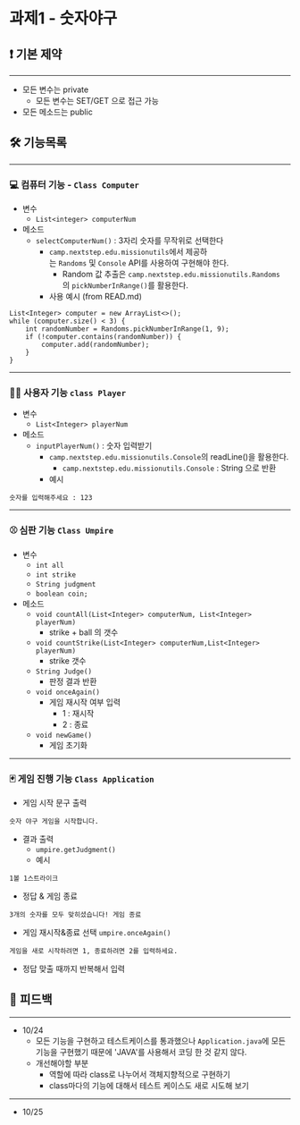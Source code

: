 # 과제1 - 숫자야구

## ❗ 기본 제약

---

- 모든 변수는 private
  - 모든 변수는 SET/GET 으로 접근 가능
- 모든 메소드는 public


## 🛠 기능목록

---

### 💻 컴퓨터 기능 - `Class Computer`
- 변수
  - `List<integer> computerNum`
- 메소드
  - `selectComputerNum()` : 3자리 숫자를 무작위로 선택한다
    - `camp.nextstep.edu.missionutils`에서 제공하는 `Randoms` 및 `Console` API를 사용하여 구현해야 한다.
        - Random 값 추출은 `camp.nextstep.edu.missionutils.Randoms`의 `pickNumberInRange()`를 활용한다.
    - 사용 예시 (from READ.md)
```
List<Integer> computer = new ArrayList<>();
while (computer.size() < 3) {
    int randomNumber = Randoms.pickNumberInRange(1, 9);
    if (!computer.contains(randomNumber)) {
        computer.add(randomNumber);
    }
}
```

---

### 👨‍💻 사용자 기능 `class Player`
- 변수
  - `List<Integer> playerNum`
- 메소드
  - `inputPlayerNum()` : 숫자 입력받기
    - `camp.nextstep.edu.missionutils.Console`의 readLine()을 활용한다.
      - `camp.nextstep.edu.missionutils.Console` : String 으로 반환
    - 예시
```
숫자를 입력해주세요 : 123
```

---

### ⚾ 심판 기능 `Class Umpire`

- 변수
  - `int all`
  - `int strike`
  - `String judgment`
  - `boolean coin;`
- 메소드
  - `void countAll(List<Integer> computerNum, List<Integer> playerNum)`
    - strike + ball 의 갯수
  - `void countStrike(List<Integer> computerNum,List<Integer> playerNum)`
    - strike 갯수 
  - `String Judge()`
    - 판정 결과 반환
  - `void onceAgain()`
    - 게임 재시작 여부 입력
      - 1 : 재시작
      - 2 : 종료
  - `void newGame()`
    - 게임 초기화

---

### 🃏 게임 진행 기능 `Class Application`

- 게임 시작 문구 출력

```
숫자 야구 게임을 시작합니다.
```


- 결과 출력
  - `umpire.getJudgment()`
  - 예시
```
1볼 1스트라이크
```
- 정답 & 게임 종료
```
3개의 숫자를 모두 맞히셨습니다! 게임 종료
```
- 게임 재시작&종료 선택 `umpire.onceAgain()`
```
게임을 새로 시작하려면 1, 종료하려면 2를 입력하세요.
```
- 정답 맞출 때까지 반복해서 입력

## 📝 피드백

---

- 10/24
  - 모든 기능을 구현하고 테스트케이스를 통과했으나 `Application.java`에 모든 기능을 구현했기 때문에 'JAVA'를 사용해서 코딩 한 것 같지 않다.
  - 개선해야할 부분
    - 역할에 따라 class로 나누어서 객체지향적으로 구현하기
    - class마다의 기능에 대해서 테스트 케이스도 새로 시도해 보기

---
- 10/25
